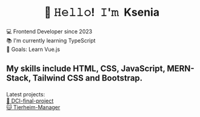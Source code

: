 <h1 align="center">👋 𝙷𝚎𝚕𝚕𝚘! 𝙸'𝚖 Ksenia</h1>

###


<p align="left">💻 Frontend Developer since 2023<br>📚 I'm currently learning TypeScript<br>🎯 Goals: Learn Vue.js<br></p>

###

<h2 align="left">My skills include HTML, CSS, JavaScript, MERN-Stack, Tailwind CSS and Bootstrap.</h2>

###

<p align="left">Latest projects: <br>
<a href="https://github.com/MrburnsDAOC/dci-final-project">🐶 DCI-final-project</a> <br>
<a href="https://github.com/KseniaBr/Tierheim-Manager">🐱 Tierheim-Manager</a>
</p> 
